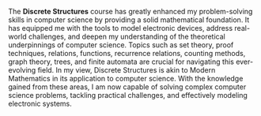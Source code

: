The **Discrete Structures** course has greatly enhanced my problem-solving skills in computer science by providing a solid mathematical foundation. It has equipped me with the tools to model electronic devices, address real-world challenges, and deepen my understanding of the theoretical underpinnings of computer science. Topics such as set theory, proof techniques, relations, functions, recurrence relations, counting methods, graph theory, trees, and finite automata are crucial for navigating this ever-evolving field. In my view, Discrete Structures is akin to Modern Mathematics in its application to computer science. With the knowledge gained from these areas, I am now capable of solving complex computer science problems, tackling practical challenges, and effectively modeling electronic systems.
